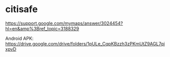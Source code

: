# citisafe

https://support.google.com/mymaps/answer/3024454?hl=en&amp%3Bref_topic=3188329


Android APK:
https://drive.google.com/drive/folders/1pULe_CqpKBzzh3zPKmUtZ9AGL7qixpvD

